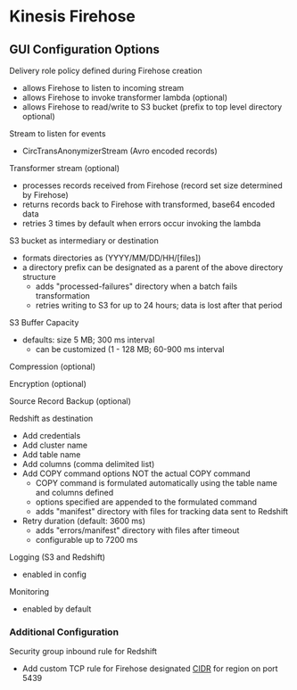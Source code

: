 # Kinesis Firehose

## GUI Configuration Options

Delivery role policy defined during Firehose creation

* allows Firehose to listen to incoming stream
* allows Firehose to invoke transformer lambda (optional)
* allows Firehose to read/write to S3 bucket (prefix to top level directory optional)

Stream to listen for events

* CircTransAnonymizerStream (Avro encoded records)

Transformer stream (optional)

* processes records received from Firehose (record set size determined by Firehose)
* returns records back to Firehose with transformed, base64 encoded data
* retries 3 times by default when errors occur invoking the lambda

S3 bucket as intermediary or destination

* formats directories as (YYYY/MM/DD/HH/\[files\])
* a directory prefix can be designated as a parent of the above directory structure
  * adds "processed-failures" directory when a batch fails transformation
  * retries writing to S3 for up to 24 hours; data is lost after that period

S3 Buffer Capacity

* defaults: size 5 MB; 300 ms interval
  * can be customized (1 - 128 MB; 60-900 ms interval

Compression (optional)

Encryption (optional)

Source Record Backup (optional)

Redshift as destination

* Add credentials
* Add cluster name
* Add table name
* Add columns (comma delimited list)
* Add COPY command options NOT the actual COPY command
  * COPY command is formulated automatically using the table name and columns defined
  * options specified are appended to the formulated command
  * adds "manifest" directory with files for tracking data sent to Redshift
* Retry duration (default: 3600 ms)
  * adds "errors/manifest" directory with files after timeout
  * configurable up to 7200 ms

Logging (S3 and Redshift)

* enabled in config

Monitoring

* enabled by default

### Additional Configuration

Security group inbound rule for Redshift

* Add custom TCP rule for Firehose designated [CIDR](http://docs.aws.amazon.com/firehose/latest/dev/controlling-access.html) for region on port 5439
